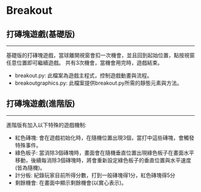 # Breakout
## 打磚塊遊戲(基礎版)
---
基礎版的打磚塊遊戲，當球離開視窗會扣一次機會，並且回到起始位置，點按視窗任意位置即可繼續遊戲。
共有3次機會，當機會用完時，遊戲結束。
* breakout.py: 此檔案為遊戲主程式，控制遊戲動畫與流程。
* breakoutgraphics.py: 此檔案提供breakout.py所需的靜態元素與方法。
## 打磚塊遊戲(進階版)
---
進階版有加入以下特殊的遊戲機制:
* 紅色磚塊: 會在遊戲初始化時，在隨機位置出現3個，當打中這些磚塊，會觸發特殊事件。
* 綠色板子: 當消除3個磚塊時，畫面會在隨機垂直位置出現綠色板子在畫面水平移動，後續每消除3個磚塊時，將會重新設定綠色板子的垂直位置與水平速度(皆為隨機)。
* 計分板: 紀錄玩家目前所得分數，打到一般磚塊得1分，紅色磚塊得5分
* 剩餘機會: 在畫面中顯示剩餘機會(以實心表示)。
